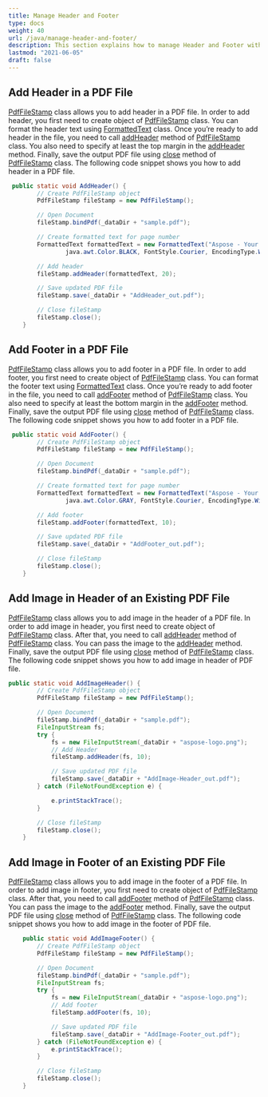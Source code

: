 ```yaml
---
title: Manage Header and Footer
type: docs
weight: 40
url: /java/manage-header-and-footer/
description: This section explains how to manage Header and Footer with Aspose.PDF Facades using PdfFileStamp Class.
lastmod: "2021-06-05"
draft: false
---
```


## Add Header in a PDF File

[PdfFileStamp](https://apireference.aspose.com/java/pdf/com.aspose.pdf.facades/PdfFileStamp) class allows you to add header in a PDF file. In order to add header, you first need to create object of [PdfFileStamp](https://apireference.aspose.com/java/pdf/com.aspose.pdf.facades/PdfFileStamp) class. You can format the header text using [FormattedText](https://apireference.aspose.com/java/pdf/com.aspose.pdf.facades/FormattedText) class. Once you’re ready to add header in the file, you need to call [addHeader](https://apireference.aspose.com/pdf/java/com.aspose.pdf.facades/PdfFileStamp#addHeader-com.aspose.pdf.facades.FormattedText-float-) method of [PdfFileStamp](https://apireference.aspose.com/java/pdf/com.aspose.pdf.facades/PdfFileStamp) class. You also need to specify at least the top margin in the [addHeader](https://apireference.aspose.com/pdf/java/com.aspose.pdf.facades/PdfFileStamp#addHeader-com.aspose.pdf.facades.FormattedText-float-) method. Finally, save the output PDF file using [close](https://apireference.aspose.com/pdf/java/com.aspose.pdf.facades/PdfFileStamp#close--) method of [PdfFileStamp](https://apireference.aspose.com/java/pdf/com.aspose.pdf.facades/PdfFileStamp) class. The following code snippet shows you how to add header in a PDF file.

```java
 public static void AddHeader() {
        // Create PdfFileStamp object
        PdfFileStamp fileStamp = new PdfFileStamp();

        // Open Document
        fileStamp.bindPdf(_dataDir + "sample.pdf");

        // Create formatted text for page number
        FormattedText formattedText = new FormattedText("Aspose - Your File Format Experts!", java.awt.Color.YELLOW,
                java.awt.Color.BLACK, FontStyle.Courier, EncodingType.Winansi, false, 14);

        // Add header
        fileStamp.addHeader(formattedText, 20);

        // Save updated PDF file
        fileStamp.save(_dataDir + "AddHeader_out.pdf");

        // Close fileStamp
        fileStamp.close();
    }
```

## Add Footer in a PDF File

[PdfFileStamp](https://apireference.aspose.com/java/pdf/com.aspose.pdf.facades/PdfFileStamp) class allows you to add footer in a PDF file. In order to add footer, you first need to create object of [PdfFileStamp](https://apireference.aspose.com/java/pdf/com.aspose.pdf.facades/PdfFileStamp) class. You can format the footer text using [FormattedText](https://apireference.aspose.com/java/pdf/com.aspose.pdf.facades/FormattedText) class. Once you’re ready to add footer in the file, you need to call [addFooter](https://apireference.aspose.com/pdf/java/com.aspose.pdf.facades/PdfFileStamp#addFooter-com.aspose.pdf.facades.FormattedText-float-) method of [PdfFileStamp](https://apireference.aspose.com/java/pdf/com.aspose.pdf.facades/PdfFileStamp) class. You also need to specify at least the bottom margin in the [addFooter](https://apireference.aspose.com/pdf/java/com.aspose.pdf.facades/PdfFileStamp#addFooter-com.aspose.pdf.facades.FormattedText-float-) method. Finally, save the output PDF file using [close](https://apireference.aspose.com/pdf/java/com.aspose.pdf.facades/PdfFileStamp#close--) method of [PdfFileStamp](https://apireference.aspose.com/java/pdf/com.aspose.pdf.facades/PdfFileStamp) class. The following code snippet shows you how to add footer in a PDF file.

```java
 public static void AddFooter() {
        // Create PdfFileStamp object
        PdfFileStamp fileStamp = new PdfFileStamp();

        // Open Document
        fileStamp.bindPdf(_dataDir + "sample.pdf");

        // Create formatted text for page number
        FormattedText formattedText = new FormattedText("Aspose - Your File Format Experts!", java.awt.Color.BLUE,
                java.awt.Color.GRAY, FontStyle.Courier, EncodingType.Winansi, false, 14);

        // Add footer
        fileStamp.addFooter(formattedText, 10);

        // Save updated PDF file
        fileStamp.save(_dataDir + "AddFooter_out.pdf");

        // Close fileStamp
        fileStamp.close();
    }
```

## Add Image in Header of an Existing PDF File

[PdfFileStamp](https://apireference.aspose.com/java/pdf/com.aspose.pdf.facades/PdfFileStamp) class allows you to add image in the header of a PDF file. In order to add image in header, you first need to create object of [PdfFileStamp](https://apireference.aspose.com/java/pdf/com.aspose.pdf.facades/PdfFileStamp) class. After that, you need to call [addHeader](https://apireference.aspose.com/pdf/java/com.aspose.pdf.facades/PdfFileStamp#addHeader-com.aspose.pdf.facades.FormattedText-float-) method of [PdfFileStamp](https://apireference.aspose.com/java/pdf/com.aspose.pdf.facades/PdfFileStamp) class. You can pass the image to the [addHeader](https://apireference.aspose.com/pdf/java/com.aspose.pdf.facades/PdfFileStamp#addHeader-com.aspose.pdf.facades.FormattedText-float-) method. Finally, save the output PDF file using [close](https://apireference.aspose.com/pdf/java/com.aspose.pdf.facades/PdfFileStamp#close--) method of [PdfFileStamp](https://apireference.aspose.com/java/pdf/com.aspose.pdf.facades/PdfFileStamp) class. The following code snippet shows you how to add image in header of PDF file.

```java
public static void AddImageHeader() {
        // Create PdfFileStamp object
        PdfFileStamp fileStamp = new PdfFileStamp();

        // Open Document
        fileStamp.bindPdf(_dataDir + "sample.pdf");
        FileInputStream fs;
        try {
            fs = new FileInputStream(_dataDir + "aspose-logo.png");
            // Add Header
            fileStamp.addHeader(fs, 10);

            // Save updated PDF file
            fileStamp.save(_dataDir + "AddImage-Header_out.pdf");
        } catch (FileNotFoundException e) {

            e.printStackTrace();
        }

        // Close fileStamp
        fileStamp.close();
    }
```

## Add Image in Footer of an Existing PDF File

[PdfFileStamp](https://apireference.aspose.com/java/pdf/com.aspose.pdf.facades/PdfFileStamp) class allows you to add image in the footer of a PDF file. In order to add image in footer, you first need to create object of [PdfFileStamp](https://apireference.aspose.com/java/pdf/com.aspose.pdf.facades/PdfFileStamp) class. After that, you need to call [addFooter](https://apireference.aspose.com/pdf/java/com.aspose.pdf.facades/PdfFileStamp#addFooter-com.aspose.pdf.facades.FormattedText-float-) method of [PdfFileStamp](https://apireference.aspose.com/java/pdf/com.aspose.pdf.facades/PdfFileStamp) class. You can pass the image to the [addFooter](https://apireference.aspose.com/pdf/java/com.aspose.pdf.facades/PdfFileStamp#addFooter-com.aspose.pdf.facades.FormattedText-float-) method. Finally, save the output PDF file using [close](https://apireference.aspose.com/pdf/java/com.aspose.pdf.facades/PdfFileStamp#close--) method of [PdfFileStamp](https://apireference.aspose.com/java/pdf/com.aspose.pdf.facades/PdfFileStamp) class. The following code snippet shows you how to add image in the footer of PDF file.

```java
    public static void AddImageFooter() {
        // Create PdfFileStamp object
        PdfFileStamp fileStamp = new PdfFileStamp();

        // Open Document
        fileStamp.bindPdf(_dataDir + "sample.pdf");
        FileInputStream fs;
        try {
            fs = new FileInputStream(_dataDir + "aspose-logo.png");
            // Add footer
            fileStamp.addFooter(fs, 10);

            // Save updated PDF file
            fileStamp.save(_dataDir + "AddImage-Footer_out.pdf");
        } catch (FileNotFoundException e) {
            e.printStackTrace();
        }

        // Close fileStamp
        fileStamp.close();
    }
```
